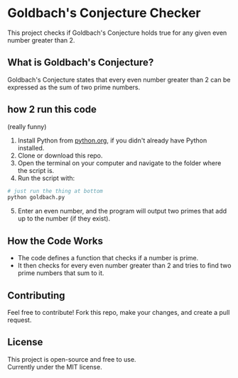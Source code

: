 # Goldbach's Conjecture Checker

This project checks if Goldbach's Conjecture holds true for any given even number greater than 2.

## What is Goldbach's Conjecture?
Goldbach's Conjecture states that every even number greater than 2 can be expressed as the sum of two prime numbers.

## how 2 run this code
  (really funny) <br>

1. Install Python from [python.org](https://www.python.org/downloads/), if you didn't already have Python installed.
2. Clone or download this repo.
3. Open the terminal on your computer and navigate to the folder where the script is.
4. Run the script with: 
```py
# just run the thing at bottom
python goldbach.py
```

5. Enter an even number, and the program will output two primes that add up to the number (if they exist).

## How the Code Works

- The code defines a function that checks if a number is prime.
- It then checks for every even number greater than 2 and tries to find two prime numbers that sum to it.

## Contributing

Feel free to contribute! Fork this repo, make your changes, and create a pull request.

## License

This project is open-source and free to use. <br> 
Currently under the MIT license.
